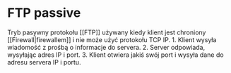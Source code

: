 # FTP passive
Tryb pasywny protokołu [[FTP]] używany kiedy klient jest chroniony [[Firewall|firewallem]] i nie może użyć protokołu TCP IP. 
	1. Klient wysyła wiadomość z prośbą o informacje do servera. 
	2. Server odpowiada, wysyłając adres IP i port.
	3. Klient otwiera jakiś swój port i wysyła dane do adresu servera IP i portu.